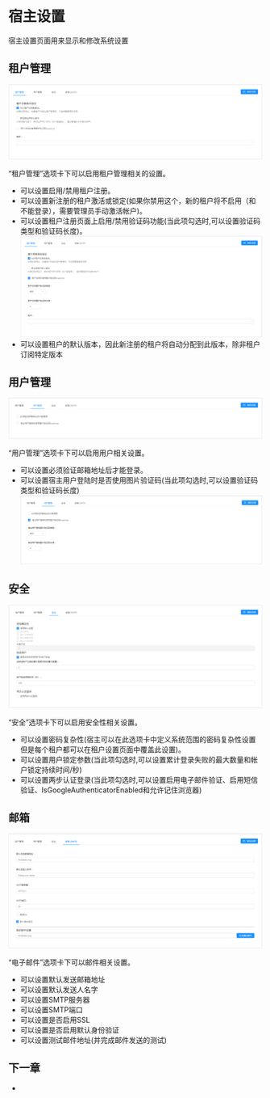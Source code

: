 # 宿主设置

宿主设置页面用来显示和修改系统设置

## 租户管理
![](images/Host-Settings-Teant-Management.png)

“租户管理”选项卡下可以启用租户管理相关的设置。

- 可以设置启用/禁用租户注册。
- 可以设置新注册的租户激活或锁定(如果你禁用这个，新的租户将不启用（和不能登录），需要管理员手动激活帐户)。
- 可以设置租户注册页面上启用/禁用验证码功能(当此项勾选时,可以设置验证码类型和验证码长度)。
  ![](images/Host-Settings-Teant-Management-Verfication-Code.png)
- 可以设置租户的默认版本，因此新注册的租户将自动分配到此版本，除非租户订阅特定版本
  
## 用户管理
![](images/Host-Settings-User-Management.png)

“用户管理”选项卡下可以启用用户相关设置。

- 可以设置必须验证邮箱地址后才能登录。
- 可以设置宿主用户登陆时是否使用图片验证码(当此项勾选时,可以设置验证码类型和验证码长度)
  ![](images/Host-Settings-User-Management-Verfication-Code.png)

## 安全
![](images/Host-Settings-Security.png)

“安全”选项卡下可以启用安全性相关设置。

- 可以设置密码复杂性(宿主可以在此选项卡中定义系统范围的密码复杂性设置但是每个租户都可以在租户设置页面中覆盖此设置)。
- 可以设置用户锁定参数(当此项勾选时,可以设置累计登录失败的最大数量和帐户锁定持续时间/秒)
- 可以设置两步认证登录(当此项勾选时,可以设置启用电子邮件验证、启用短信验证、IsGoogleAuthenticatorEnabled和允许记住浏览器)
  
## 邮箱
![](images/Host-Settings-Email.png)

“电子邮件”选项卡下可以邮件相关设置。

- 可以设置默认发送邮箱地址
- 可以设置默认发送人名字
- 可以设置SMTP服务器
- 可以设置SMTP端口
- 可以设置是否启用SSL
- 可以设置是否启用默认身份验证
- 可以设置测试邮件地址(并完成邮件发送的测试)
  
## 下一章

 - 

